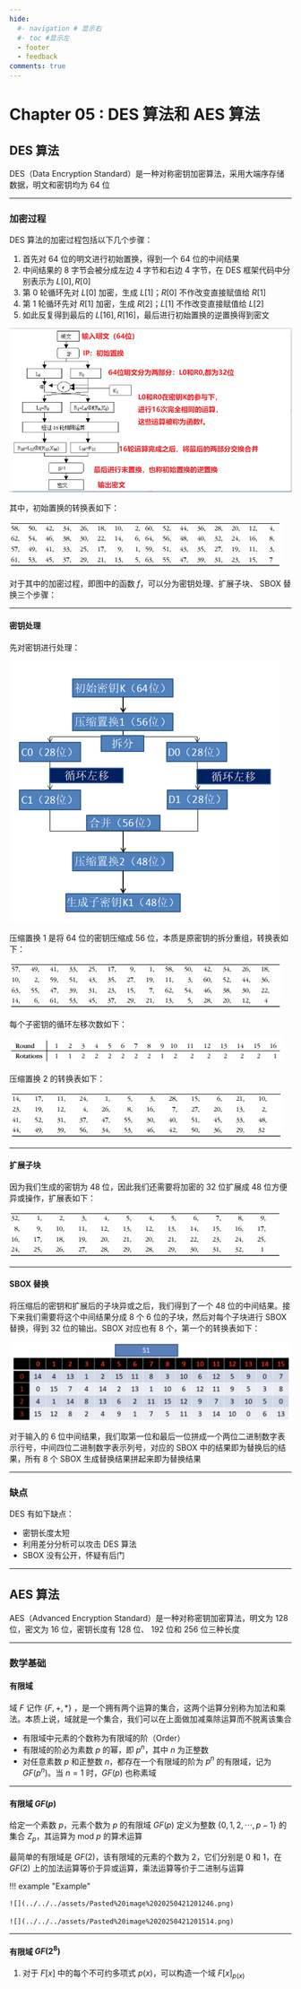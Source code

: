 ```yaml
---
hide:
  #- navigation # 显示右
  #- toc #显示左
  - footer
  - feedback
comments: true
--- 
```


# Chapter 05 : DES 算法和 AES 算法

## DES 算法

DES（Data Encryption Standard）是一种对称密钥加密算法，采用大端序存储数据，明文和密钥均为 64 位
***
### 加密过程

DES 算法的加密过程包括以下几个步骤：

1. 首先对 64 位的明文进行初始置换，得到一个 64 位的中间结果
2. 中间结果的 8 字节会被分成左边 4 字节和右边 4 字节，在 DES 框架代码中分别表示为 $L[0],R[0]$
3. 第 0 轮循环先对 $L[0]$ 加密，生成 $L[1]$；$R[0]$ 不作改变直接赋值给 $R[1]$
4. 第 1 轮循环先对 $R[1]$ 加密，生成 $R[2]$；$L[1]$ 不作改变直接赋值给 $L[2]$
5. 如此反复得到最后的 $L[16],R[16]$，最后进行初始置换的逆置换得到密文

![](../../../assets/Pasted%20image%2020250412150205.png)

其中，初始置换的转换表如下：

![](../../../assets/Pasted%20image%2020250412161823.png)

对于其中的加密过程，即图中的函数 $f$，可以分为密钥处理、扩展子块、 SBOX 替换三个步骤：
***
#### 密钥处理

先对密钥进行处理：

![](../../../assets/Pasted%20image%2020250412150929.png)

压缩置换 1 是将 64 位的密钥压缩成 56 位，本质是原密钥的拆分重组，转换表如下：

![](../../../assets/Pasted%20image%2020250412161209.png)

每个子密钥的循环左移次数如下：

![](../../../assets/Pasted%20image%2020250412161345.png)

压缩置换 2 的转换表如下：

![](../../../assets/Pasted%20image%2020250412161424.png)
***
#### 扩展子块

因为我们生成的密钥为 48 位，因此我们还需要将加密的 32 位扩展成 48 位方便异或操作，扩展表如下：

![](../../../assets/Pasted%20image%2020250412161839.png)

***
#### SBOX 替换

将压缩后的密钥和扩展后的子块异或之后，我们得到了一个 48 位的中间结果。接下来我们需要将这个中间结果分成 8 个 6 位的子块，然后对每个子块进行 SBOX 替换，得到 32 位的输出。SBOX 对应也有 8 个，第一个的转换表如下：

![](../../../assets/Pasted%20image%2020250412163348.png)

对于输入的 6 位中间结果，我们取第一位和最后一位拼成一个两位二进制数字表示行号，中间四位二进制数字表示列号，对应的 SBOX 中的结果即为替换后的结果，所有 8 个 SBOX 生成替换结果拼起来即为替换结果
***
### 缺点

DES 有如下缺点：

- 密钥长度太短
- 利用差分分析可以攻击 DES 算法
- SBOX 没有公开，怀疑有后门
***
## AES 算法

AES（Advanced Encryption Standard）是一种对称密钥加密算法，明文为 128 位，密文为 16 位，密钥长度有 128 位、 192 位和 256 位三种长度
***
### 数学基础

#### 有限域

域 $F$ 记作 $\{F,+,*\}$ ，是一个拥有两个运算的集合，这两个运算分别称为加法和乘法。本质上说，域就是一个集合，我们可以在上面做加减乘除运算而不脱离该集合

- 有限域中元素的个数称为有限域的阶（Order）
- 有限域的阶必为素数 $p$ 的幂，即 $p^n$，其中 $n$ 为正整数
- 对任意素数 $p$ 和正整数 $n$，都存在一个有限域的阶为 $p^n$ 的有限域，记为 $GF(p^n)$。当 $n=1$ 时，$GF(p)$ 也称素域
***
#### 有限域 $GF(p)$

给定一个素数 $p$，元素个数为 $p$ 的有限域 $GF(p)$ 定义为整数 $\{0,1,2,\cdots,p-1\}$ 的集合 $Z_p$，其运算为$\text{ mod }p$ 的算术运算

最简单的有限域是 $GF(2)$，该有限域的元素的个数为 2，它们分别是 0 和 1，在 $GF(2)$ 上的加法运算等价于异或运算，乘法运算等价于二进制与运算

!!! example "Example"

	![](../../../assets/Pasted%20image%2020250421201246.png)
	
	![](../../../assets/Pasted%20image%2020250421201514.png)
***
#### 有限域 $GF(2^8)$

1. 对于 $F[x]$ 中的每个不可约多项式 $p(x)$，可以构造一个域 $F[x]_{p(x)}$ 